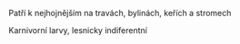 Patří k nejhojnějším na travách, bylinách, keřích a stromech

Karnivorní larvy, lesnicky indiferentní